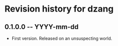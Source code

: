 # Revision history for dzang

## 0.1.0.0 -- YYYY-mm-dd

* First version. Released on an unsuspecting world.
